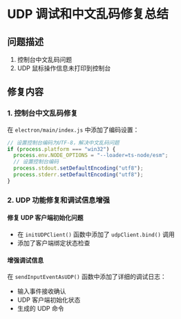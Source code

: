 # UDP 调试和中文乱码修复总结

## 问题描述

1. 控制台中文乱码问题
2. UDP 鼠标操作信息未打印到控制台

## 修复内容

### 1. 控制台中文乱码修复

在 `electron/main/index.js` 中添加了编码设置：

```javascript
// 设置控制台编码为UTF-8，解决中文乱码问题
if (process.platform === "win32") {
  process.env.NODE_OPTIONS = "--loader=ts-node/esm";
  // 设置控制台编码
  process.stdout.setDefaultEncoding("utf8");
  process.stderr.setDefaultEncoding("utf8");
}
```

### 2. UDP 功能修复和调试信息增强

#### 修复 UDP 客户端初始化问题

- 在 `initUDPClient()` 函数中添加了 `udpClient.bind()` 调用
- 添加了客户端绑定状态检查

#### 增强调试信息

在 `sendInputEventAsUDP()` 函数中添加了详细的调试日志：

- 输入事件接收确认
- UDP 客户端初始化状态
- 生成的 UDP 命令
